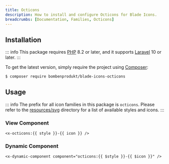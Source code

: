 ```yaml
---
title: Octicons
description: How to install and configure Octicons for Blade Icons.
breadcrumbs: [Documentation, Families, Octicons]
---
```


## Installation

::: info
This package requires [PHP](https://www.php.net/) 8.2 or later, and it supports [Laravel](https://laravel.com/) 10 or later.
:::

To get the latest version, simply require the project using [Composer](https://getcomposer.org/):

```bash
$ composer require bombenprodukt/blade-icons-octicons
```

## Usage

::: info
The prefix for all icon families in this package is `octicons`. Please refer to the [resources/svg](https://github.com/faustbrian/blade-icons-octicons/tree/main/resources/svg) directory for a list of available styles and icons.
:::

### View Component

```blade
<x-octicons:{{ style }}-{{ icon }} />
```

### Dynamic Component

```blade
<x-dynamic-component component="octicons:{{ $style }}-{{ $icon }}" />
```
